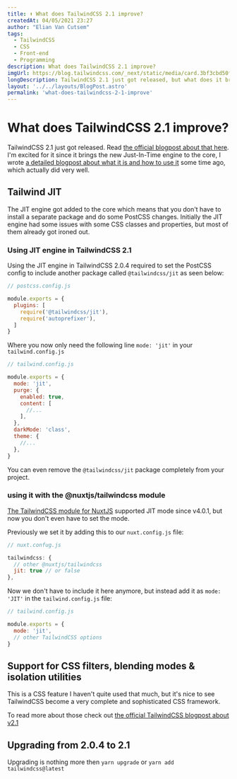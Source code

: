 ```yaml
---
title: ⬆️ What does TailwindCSS 2.1 improve?
createdAt: 04/05/2021 23:27
author: "Elian Van Cutsem"
tags:
  - TailwindCSS
  - CSS
  - Front-end
  - Programming
description: What does TailwindCSS 2.1 improve?
imgUrl: https://blog.tailwindcss.com/_next/static/media/card.3bf3cbd50f2798709f66eeefbfdb1eaf.jpg
longDescription: TailwindCSS 2.1 just got released, but what does it bring and improve?
layout: '../../layouts/BlogPost.astro'
permalink: 'what-does-tailwindcss-2-1-improve'
---
```


# What does TailwindCSS 2.1 improve?

TailwindCSS 2.1 just got released. Read [the official blogpost about that here](<https://blog.tailwindcss.com/tailwindcss-2-1>). I'm excited for it since it brings the new Just-In-Time engine to the core, I wrote [a detailed blogpost about what it is and how to use it](<https://www.elian.codes/blog/what-is-tailwindcss-jit-and-how-to-use-it>) some time ago, which actually did very well.

## Tailwind JIT

The JIT engine got added to the core which means that you don't have to install a separate package and do some PostCSS changes. Initially the JIT engine had some issues with some CSS classes and properties, but most of them already got ironed out.

### Using JIT engine in TailwindCSS 2.1

Using the JIT engine in TailwindCSS 2.0.4 required to set the PostCSS config to include another package called `@tailwindcss/jit` as seen below:

```js
// postcss.config.js

module.exports = {
  plugins: [
    require('@tailwindcss/jit'),
    require('autoprefixer'),
  ]
}
```

Where you now only need the following line `mode: 'jit'` in your `tailwind.config.js`

```js
// tailwind.config.js

module.exports = {
  mode: 'jit',
  purge: {
    enabled: true,
    content: [
      //...
    ],
  },
  darkMode: 'class',
  theme: {
    //...
  },
}
```

You can even remove the `@tailwindcss/jit` package completely from your project.

### using it with the @nuxtjs/tailwindcss module

[The TailwindCSS module for NuxtJS](<https://tailwindcss.nuxtjs.org/>) supported JIT mode since v4.0.1, but now you don't even have to set the mode.

Previously we set it by adding this to our `nuxt.config.js` file:

```js
// nuxt.confug.js

tailwindcss: {
  // other @nuxtjs/tailwindcss
  jit: true // or false
},
```

Now we don't have to include it here anymore, but instead add it as `mode: 'JIT'` in the `tailwind.config.js` file:

```js
// tailwind.config.js

module.exports = {
  mode: 'jit',
  // other TailwindCSS options
}
```

## Support for CSS filters, blending modes & isolation utilities

This is a CSS feature I haven't quite used that much, but it's nice to see TailwindCSS become a very complete and sophisticated CSS framework.

To read more about those check out [the official TailwindCSS blogpost about v2.1](<https://blog.tailwindcss.com/tailwindcss-2-1#new-filter-and-backdrop-filter-utilities>)

## Upgrading from 2.0.4 to 2.1

Upgrading is nothing more then `yarn upgrade` or `yarn add tailwindcss@latest`
